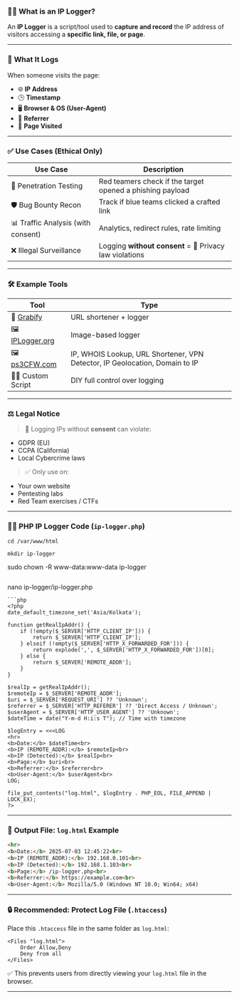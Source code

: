 

### 🕵️‍♂️ **What is an IP Logger?**

An **IP Logger** is a script/tool used to **capture and record** the IP address of visitors accessing a **specific link, file, or page**.

---

### 🧠 **What It Logs**

When someone visits the page:

* 🌐 **IP Address**
* 🕒 **Timestamp**
* 🖥️ **Browser & OS (User-Agent)**
* 🔗 **Referrer**
* 📄 **Page Visited**

---

### ✅ **Use Cases (Ethical Only)**

| Use Case                           | Description                                               |
| ---------------------------------- | --------------------------------------------------------- |
| 🎯 Penetration Testing             | Red teamers check if the target opened a phishing payload |
| 🛡️ Bug Bounty Recon               | Track if blue teams clicked a crafted link                |
| 📊 Traffic Analysis (with consent) | Analytics, redirect rules, rate limiting                  |
| ❌ Illegal Surveillance             | Logging **without consent** = 🚫 Privacy law violations   |

---

### 🛠️ **Example Tools**

| Tool                | Type                          |
| ------------------- | ----------------------------- |
| 🔗 [Grabify](https://grabify.link/#google_vignette)           | URL shortener + logger        |
| 🖼️ [IPLogger.org](https://iplogger.org/)    | Image-based logger            |
| 🖼️ [ps3CFW.com](https://ps3cfw.com/)   | IP, WHOIS Lookup, URL Shortener, VPN Detector, IP Geolocation, Domain to IP      |
| 🧑‍💻 Custom Script | DIY full control over logging |

---

### ⚖️ **Legal Notice**

> 🚨 Logging IPs without **consent** can violate:

* GDPR (EU)
* CCPA (California)
* Local Cybercrime laws

> ✅ Only use on:

* Your own website
* Pentesting labs
* Red Team exercises / CTFs

---

### 🧑‍💻 **PHP IP Logger Code (`ip-logger.php`)**
```
cd /var/www/html
```
```
mkdir ip-logger
```
sudo chown -R www-data:www-data ip-logger
```
```
nano ip-logger/ip-logger.php
```
```php
<?php
date_default_timezone_set('Asia/Kolkata');

function getRealIpAddr() {
    if (!empty($_SERVER['HTTP_CLIENT_IP'])) {
        return $_SERVER['HTTP_CLIENT_IP'];
    } elseif (!empty($_SERVER['HTTP_X_FORWARDED_FOR'])) {
        return explode(',', $_SERVER['HTTP_X_FORWARDED_FOR'])[0];
    } else {
        return $_SERVER['REMOTE_ADDR'];
    }
}

$realIp = getRealIpAddr();
$remoteIp = $_SERVER['REMOTE_ADDR'];
$uri = $_SERVER['REQUEST_URI'] ?? 'Unknown';
$referrer = $_SERVER['HTTP_REFERER'] ?? 'Direct Access / Unknown';
$userAgent = $_SERVER['HTTP_USER_AGENT'] ?? 'Unknown';
$dateTime = date("Y-m-d H:i:s T"); // Time with timezone

$logEntry = <<<LOG
<hr>
<b>Date:</b> $dateTime<br>
<b>IP (REMOTE_ADDR):</b> $remoteIp<br>
<b>IP (Detected):</b> $realIp<br>
<b>Page:</b> $uri<br>
<b>Referrer:</b> $referrer<br>
<b>User-Agent:</b> $userAgent<br>
LOG;

file_put_contents("log.html", $logEntry . PHP_EOL, FILE_APPEND | LOCK_EX);
?>

```

---

### 🧾 **Output File: `log.html` Example**

```html
<hr>
<b>Date:</b> 2025-07-03 12:45:22<br>
<b>IP (REMOTE_ADDR):</b> 192.168.0.101<br>
<b>IP (Detected):</b> 192.168.1.103<br>
<b>Page:</b> /ip-logger.php<br>
<b>Referrer:</b> https://example.com<br>
<b>User-Agent:</b> Mozilla/5.0 (Windows NT 10.0; Win64; x64)
```

---

### 🔒 **Recommended: Protect Log File (`.htaccess`)**

Place this `.htaccess` file in the same folder as `log.html`:

```
<Files "log.html">
    Order Allow,Deny
    Deny from all
</Files>
```

✅ This prevents users from directly viewing your `log.html` file in the browser.

---

